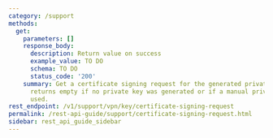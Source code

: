 ```yaml
---
category: /support
methods:
  get:
    parameters: []
    response_body:
      description: Return value on success
      example_value: TO DO
      schema: TO DO
      status_code: '200'
    summary: Get a certificate signing request for the generated private key. This
      returns empty if no private key was generated or if a manual private key is
      used.
rest_endpoint: /v1/support/vpn/key/certificate-signing-request
permalink: /rest-api-guide/support/certificate-signing-request.html
sidebar: rest_api_guide_sidebar
---
```

